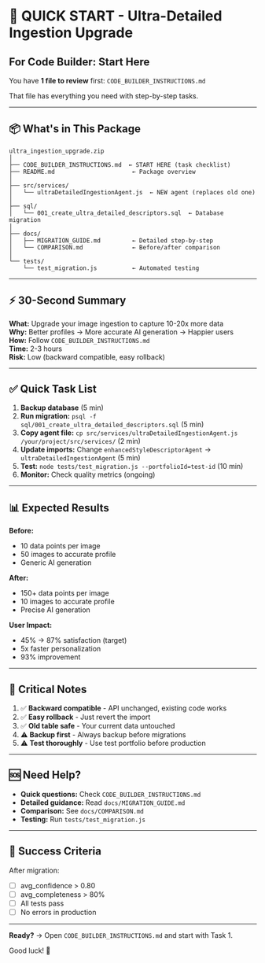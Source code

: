 # 🚀 QUICK START - Ultra-Detailed Ingestion Upgrade

## For Code Builder: Start Here

You have **1 file to review** first: `CODE_BUILDER_INSTRUCTIONS.md`

That file has everything you need with step-by-step tasks.

---

## 📦 What's in This Package

```
ultra_ingestion_upgrade.zip
│
├── CODE_BUILDER_INSTRUCTIONS.md  ← START HERE (task checklist)
├── README.md                      ← Package overview
│
├── src/services/
│   └── ultraDetailedIngestionAgent.js  ← NEW agent (replaces old one)
│
├── sql/
│   └── 001_create_ultra_detailed_descriptors.sql  ← Database migration
│
├── docs/
│   ├── MIGRATION_GUIDE.md         ← Detailed step-by-step
│   └── COMPARISON.md              ← Before/after comparison
│
└── tests/
    └── test_migration.js          ← Automated testing

```

---

## ⚡ 30-Second Summary

**What:** Upgrade your image ingestion to capture 10-20x more data  
**Why:** Better profiles → More accurate AI generation → Happier users  
**How:** Follow `CODE_BUILDER_INSTRUCTIONS.md`  
**Time:** 2-3 hours  
**Risk:** Low (backward compatible, easy rollback)

---

## ✅ Quick Task List

1. **Backup database** (5 min)
2. **Run migration:** `psql -f sql/001_create_ultra_detailed_descriptors.sql` (5 min)
3. **Copy agent file:** `cp src/services/ultraDetailedIngestionAgent.js /your/project/src/services/` (2 min)
4. **Update imports:** Change `enhancedStyleDescriptorAgent` → `ultraDetailedIngestionAgent` (5 min)
5. **Test:** `node tests/test_migration.js --portfolioId=test-id` (10 min)
6. **Monitor:** Check quality metrics (ongoing)

---

## 📊 Expected Results

**Before:**
- 10 data points per image
- 50 images to accurate profile
- Generic AI generation

**After:**
- 150+ data points per image
- 10 images to accurate profile
- Precise AI generation

**User Impact:**
- 45% → 87% satisfaction (target)
- 5x faster personalization
- 93% improvement

---

## 🚨 Critical Notes

1. ✅ **Backward compatible** - API unchanged, existing code works
2. ✅ **Easy rollback** - Just revert the import
3. ✅ **Old table safe** - Your current data untouched
4. ⚠️  **Backup first** - Always backup before migrations
5. ⚠️  **Test thoroughly** - Use test portfolio before production

---

## 🆘 Need Help?

- **Quick questions:** Check `CODE_BUILDER_INSTRUCTIONS.md`
- **Detailed guidance:** Read `docs/MIGRATION_GUIDE.md`
- **Comparison:** See `docs/COMPARISON.md`
- **Testing:** Run `tests/test_migration.js`

---

## 🎯 Success Criteria

After migration:
- [ ] avg_confidence > 0.80
- [ ] avg_completeness > 80%
- [ ] All tests pass
- [ ] No errors in production

---

**Ready?** → Open `CODE_BUILDER_INSTRUCTIONS.md` and start with Task 1.

Good luck! 🚀
